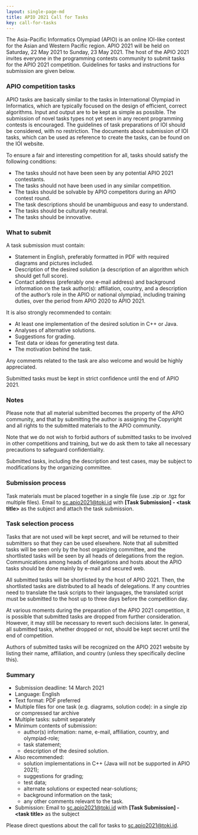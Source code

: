 ```yaml
---
layout: single-page-md
title: APIO 2021 Call for Tasks
key: call-for-tasks
---
```


The Asia-Pacific Informatics Olympiad (APIO) is an online IOI-like contest for the Asian and Western Pacific region.
APIO 2021 will be held on Saturday, 22 May 2021 to Sunday, 23 May 2021.
The host of the APIO 2021 invites everyone in the programming contests community to submit tasks for the APIO 2021 competition.
Guidelines for tasks and instructions for submission are given below.


### APIO competition tasks

APIO tasks are basically similar to the tasks in International Olympiad in Informatics, which are typically focused on the design of efficient, correct algorithms.
Input and output are to be kept as simple as possible.
The submission of novel tasks types not yet seen in any recent programming contests is encouraged.
The guidelines of task preparations of IOI should be considered, with no restriction.
The documents about submission of IOI tasks, which can be used as reference to create the tasks, can be found on the IOI website.

To ensure a fair and interesting competition for all, tasks should satisfy the following conditions:

* The tasks should not have been seen by any potential APIO 2021 contestants.
* The tasks should not have been used in any similar competition.
* The tasks should be solvable by APIO competitors during an APIO contest round.
* The task descriptions should be unambiguous and easy to understand.
* The tasks should be culturally neutral.
* The tasks should be innovative.

### What to submit

A task submission must contain:

* Statement in English, preferably formatted in PDF with required diagrams and pictures included.
* Description of the desired solution (a description of an algorithm which should get full score).
* Contact address (preferably one e-mail address) and background information on the task author(s): affiliation, country, and a description of the author’s role in the APIO or national olympiad, including training duties, over the period from APIO 2020 to APIO 2021.

It is also strongly recommended to contain:

* At least one implementation of the desired solution in C++ or Java.
* Analyses of alternative solutions.
* Suggestions for grading.
* Test data or ideas for generating test data.
* The motivation behind the task.

Any comments related to the task are also welcome and would be highly appreciated.

Submitted tasks must be kept in strict confidence until the end of APIO 2021.

### Notes

Please note that all material submitted becomes the property of the APIO community, and that by submitting the author is assigning the Copyright and all rights to the submitted materials to the APIO community.

Note that we do not wish to forbid authors of submitted tasks to be involved in other competitions and training, but we do ask them to take all necessary precautions to safeguard confidentiality.

Submitted tasks, including the description and test cases, may be subject to modifications by the organizing committee.

### Submission process

Task materials must be placed together in a single file (use .zip or .tgz for multiple files).
Email to [sc.apio2021@toki.id](mailto:sc.apio2021@toki.id) with **[Task Submission] - &lt;task title&gt;** as the subject and attach the task submission.

### Task selection process

Tasks that are not used will be kept secret, and will be returned to their submitters so that they can be used elsewhere. Note that all submitted tasks will be seen only by the host organizing committee, and the shortlisted tasks will be seen by all heads of delegations from the region. Communications among heads of delegations and hosts about the APIO tasks should be done mainly by e-mail and secured web.

All submitted tasks will be shortlisted by the host of APIO 2021. Then, the shortlisted tasks are distributed to all heads of delegations. If any countries need to translate the task scripts to their languages, the translated script must be submitted to the host up to three days before the competition day.

At various moments during the preparation of the APIO 2021 competition, it is possible that submitted tasks are dropped from further consideration. However, it may still be necessary to revert such decisions later. In general, all submitted tasks, whether dropped or not, should be kept secret until the end of competition.

Authors of submitted tasks will be recognized on the APIO 2021 website by listing their name, affiliation, and country (unless they specifically decline this).

### Summary

* Submission deadline: 14 March 2021
* Language: English
* Text format: PDF preferred
* Multiple files for one task (e.g. diagrams, solution code): in a single zip or compressed tar archive
* Multiple tasks: submit separately
* Minimum contents of submission:
  * author(s) information: name, e-mail, affiliation, country, and olympiad-role;
  * task statement;
  * description of the desired solution.
* Also recommended:
  * solution implementations in C++ (Java will not be supported in APIO 2021);
  * suggestions for grading;
  * test data;
  * alternate solutions or expected near-solutions;
  * background information on the task;
  * any other comments relevant to the task.
* Submission: Email to [sc.apio2021@toki.id](mailto:sc.apio2021@toki.id) with **[Task Submission] - &lt;task title&gt;** as the subject

Please direct questions about the call for tasks to [sc.apio2021@toki.id](mailto:sc.apio2021@toki.id).
